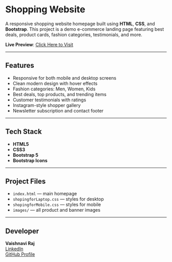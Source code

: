 #  Shopping Website

A responsive shopping website homepage built using **HTML**, **CSS**, and **Bootstrap**. This project is a demo e-commerce landing page featuring best deals, product cards, fashion categories, testimonials, and more.

 **Live Preview**: [Click Here to Visit](https://nehajha18.github.io/Vaishnavikart/)

---

##  Features

-  Responsive for both mobile and desktop screens
-  Clean modern design with hover effects
-  Fashion categories: Men, Women, Kids
-  Best deals, top products, and trending items
-  Customer testimonials with ratings
-  Instagram-style shopper gallery
-  Newsletter subscription and contact footer

---

##  Tech Stack

- **HTML5**
- **CSS3**
- **Bootstrap 5**
- **Bootstrap Icons**

---

##  Project Files

- `index.html` — main homepage
- `shopingforLaptop.css` — styles for desktop
- `shopingforMobile.css` — styles for mobile
- `images/` — all product and banner images

---

##  Developer

**Vaishnavi Raj**  
 [LinkedIn](https://www.linkedin.com/in/vaishnavi-raj-2b91b022b/)  
 [GitHub Profile](https://github.com/Nehajha18)


